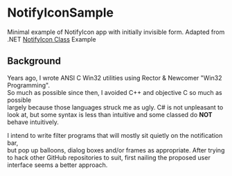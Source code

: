 # NotifyIconSample
Minimal example of NotifyIcon app with initially invisible form.  Adapted from .NET [NotifyIcon Class](https://docs.microsoft.com/en-us/dotnet/api/system.windows.forms.notifyicon?view=netframework-4.7.2) Example
## Background
Years ago, I wrote ANSI C Win32 utilities using Rector & Newcomer "Win32 Programming".  
So much as possible since then, I avoided C++ and objective C so much as possible  
largely because those languages struck me as ugly.  C# is not unpleasant to look at,
but some syntax is less than intuitive and some classed do __NOT__ behave intuitively.

I intend to write filter programs that will mostly sit quietly on the notification bar,  
but pop up balloons, dialog boxes and/or frames as appropriate.
After trying to hack other GitHub repositories to suit,
first nailing the proposed user interface seems a better approach.
